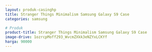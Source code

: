 ```yaml
---
layout: produk-casinghp
title: Stranger Things Minimalism Samsung Galaxy S9 Case
categories: samsung

# Produk
product-title: Stranger Things Minimalism Samsung Galaxy S9 Case
image-drive: 1ozrcpMoff293_WvcmZXkk3eNZYxLCKYf
harga: 90000
---
```

